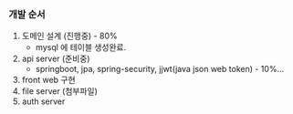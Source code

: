### 개발 순서

1. 도메인 설계 (진행중) - 80%
   - mysql 에 테이블 생성완료.
2. api server (준비중)
   - springboot, jpa, spring-security, jjwt(java json web token) - 10%...
3. front web 구현
4. file server (첨부파일)
5. auth server